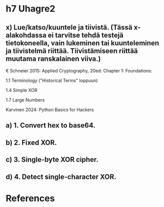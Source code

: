 # h7 Uhagre2

## x) Lue/katso/kuuntele ja tiivistä. (Tässä x-alakohdassa ei tarvitse tehdä testejä tietokoneella, vain lukeminen tai kuunteleminen ja tiivistelmä riittää. Tiivistämiseen riittää muutama ranskalainen viiva.)

€ Schneier 2015: Applied Cryptography, 20ed: Chapter 1: Foundations:

1.1 Terminology ("Historical Terms" loppuun)

1.4 Simple XOR

1.7 Large Numbers

Karvinen 2024: Python Basics for Hackers


## a) 1. Convert hex to base64.

## b) 2. Fixed XOR.

## c) 3. Single-byte XOR cipher.

## d) 4. Detect single-character XOR.

# References
